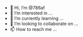 - 👋 Hi, I’m @786af
- 👀 I’m interested in ...
- 🌱 I’m currently learning ...
- 💞️ I’m looking to collaborate on ...
- 📫 How to reach me ...

<!---
786af/786af is a ✨ special ✨ repository because its `README.md` (this file) appears on your GitHub profile.
You can click the Preview link to take a look at your changes.
--->
